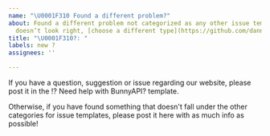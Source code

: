 ```yaml
---
name: "\U0001F310 Found a different problem?"
about: Found a different problem not categorized as any other issue template? If this
  doesn’t look right, [choose a different type](https://github.com/danner26/bunny-api/issues/new/choose).
title: "\U0001F310?: "
labels: new ?
assignees: ''

---
```


If you have a question, suggestion or issue regarding our website,
please post it in the ⁉️ Need help with BunnyAPI? template.

Otherwise, if you have found something that doesn't fall under the other categories for issue templates, please post it here with as much info as possible!
